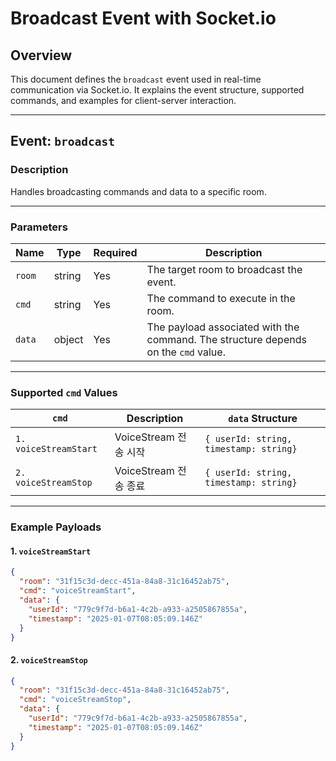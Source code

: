 # Broadcast Event with Socket.io

## Overview

This document defines the `broadcast` event used in real-time communication via Socket.io. It explains the event structure, supported commands, and examples for client-server interaction.

---

## Event: `broadcast`

### Description

Handles broadcasting commands and data to a specific room.

---

### Parameters

| Name   | Type   | Required | Description                                                                        |
| ------ | ------ | -------- | ---------------------------------------------------------------------------------- |
| `room` | string | Yes      | The target room to broadcast the event.                                            |
| `cmd`  | string | Yes      | The command to execute in the room.                                                |
| `data` | object | Yes      | The payload associated with the command. The structure depends on the `cmd` value. |

---

### Supported `cmd` Values

| **`cmd`**             | **Description**       | **`data` Structure**                   |
| --------------------- | --------------------- | -------------------------------------- |
| `1. voiceStreamStart` | VoiceStream 전송 시작 | `{ userId: string, timestamp: string}` |
| `2. voiceStreamStop`  | VoiceStream 전송 종료 | `{ userId: string, timestamp: string}` |

---

### Example Payloads

#### 1. `voiceStreamStart`

```json
{
  "room": "31f15c3d-decc-451a-84a8-31c16452ab75",
  "cmd": "voiceStreamStart",
  "data": {
    "userId": "779c9f7d-b6a1-4c2b-a933-a2505867855a",
    "timestamp": "2025-01-07T08:05:09.146Z"
  }
}
```

#### 2. `voiceStreamStop`

```json
{
  "room": "31f15c3d-decc-451a-84a8-31c16452ab75",
  "cmd": "voiceStreamStop",
  "data": {
    "userId": "779c9f7d-b6a1-4c2b-a933-a2505867855a",
    "timestamp": "2025-01-07T08:05:09.146Z"
  }
}
```
